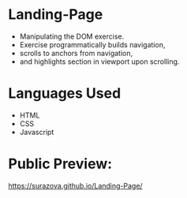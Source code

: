 # Landing-Page

- Manipulating the DOM exercise.
- Exercise programmatically builds navigation,
- scrolls to anchors from navigation,
- and highlights section in viewport upon scrolling.

# Languages Used

- HTML
- CSS
- Javascript

# Public Preview:

https://surazova.github.io/Landing-Page/
